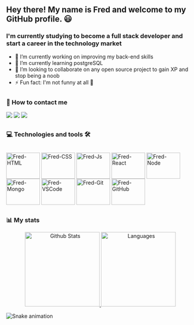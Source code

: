 ## Hey there! My name is Fred and welcome to my GitHub profile. 😃
### I'm currently studying to become a full stack developer and start a career in the technology market
- 🔭 I’m currently working on improving my back-end skills
- 🌱 I’m currently learning postgreSQL
- 👯 I’m looking to collaborate on any open source project to gain XP and stop being a noob
- ⚡ Fun fact: I'm not funny at all 🤨

##

### 📧 How to contact me
<div>
  <a href = "mailto:fredbettecher@gmail.com"><img src="https://img.shields.io/badge/Gmail-D14836?style=for-the-badge&logo=gmail&logoColor=white" target="_blank"></a>
  <a href="http://discordapp.com/users/414539277309968396" target="_blank"><img src="https://img.shields.io/badge/Discord-7289DA?style=for-the-badge&logo=discord&logoColor=white" target="_blank"></a>
  <a href="https://www.linkedin.com/in/fredericobettecher/" target="_blank"><img src="https://img.shields.io/badge/-LinkedIn-%230077B5?style=for-the-badge&logo=linkedin&logoColor=white" target="_blank"></a>
</div>

  ##

### 💻 Technologies and tools 🛠
<div style="display: inline_block"><br>
  <img align="center" alt="Fred-HTML" height="70" width="90" src="https://cdn.jsdelivr.net/gh/devicons/devicon/icons/html5/html5-plain-wordmark.svg">
  <img align="center" alt="Fred-CSS" height="70" width="90" src="https://cdn.jsdelivr.net/gh/devicons/devicon/icons/css3/css3-plain-wordmark.svg">
  <img align="center" alt="Fred-Js" height="70" width="90" src="https://cdn.jsdelivr.net/gh/devicons/devicon/icons/javascript/javascript-original.svg">
  <img align="center" alt="Fred-React" height="70" width="90" src="https://cdn.jsdelivr.net/gh/devicons/devicon/icons/react/react-original-wordmark.svg">
  <img align="center" alt="Fred-Node" height="70" width="90" src="https://cdn.jsdelivr.net/gh/devicons/devicon/icons/nodejs/nodejs-plain-wordmark.svg">
  <img align="center" alt="Fred-Mongo" height="70" width="90" src="https://cdn.jsdelivr.net/gh/devicons/devicon/icons/mongodb/mongodb-original-wordmark.svg">
  <img align="center" alt="Fred-VSCode" height="70" width="90" src="https://cdn.jsdelivr.net/gh/devicons/devicon/icons/vscode/vscode-original-wordmark.svg">
  <img align="center" alt="Fred-Git" height="70" width="90" src="https://cdn.jsdelivr.net/gh/devicons/devicon/icons/git/git-plain-wordmark.svg">
  <img align="center" alt="Fred-GitHub" height="70" width="90" src="https://cdn.jsdelivr.net/gh/devicons/devicon/icons/github/github-original-wordmark.svg">
</div>

  ##

### 📊 My stats
<div style="display: inline_block" align="center">
  <a href="https://github.com/anuraghazra/github-readme-stats">
    <img height="200" src="https://github-readme-stats.vercel.app/api?username=FredBettecher&show_icons=true&count_private=true&theme=transparent" alt="Github Stats"/>
  </a>
  
  <a href="https://github.com/anuraghazra/github-readme-stats">
    <img height="200" src="https://github-readme-stats.vercel.app/api/top-langs/?username=FredBettecher&layout=compact&theme=transparent&card_width=150" alt="Languages" />
  </a>
</div>

![Snake animation](https://github.com/FredBettecher/FredBettecher/blob/output/github-contribution-grid-snake.svg)
